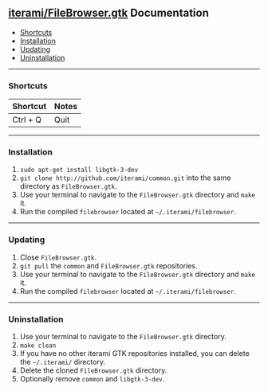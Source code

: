 [iterami/FileBrowser.gtk](https://github.com/iterami/FileBrowser.gtk) Documentation
-----------------------------------------------------------------------------------

* [Shortcuts](#shortcuts)
* [Installation](#installation)
* [Updating](#updating)
* [Uninstallation](#uninstallation)

---

### Shortcuts

Shortcut         | Notes
-----------------|------
Ctrl + Q         | Quit

---

### Installation

1. `sudo apt-get install libgtk-3-dev`
2. `git clone http://github.com/iterami/common.git` into the same directory as `FileBrowser.gtk`.
3. Use your terminal to navigate to the `FileBrowser.gtk` directory and `make` it.
4. Run the compiled `filebrowser` located at `~/.iterami/filebrowser`.

---

### Updating

1. Close `FileBrowser.gtk`.
2. `git pull` the `common` and `FileBrowser.gtk` repositories.
3. Use your terminal to navigate to the `FileBrowser.gtk` directory and `make` it.
4. Run the compiled `filebrowser` located at `~/.iterami/filebrowser`.

---

### Uninstallation

1. Use your terminal to navigate to the `FileBrowser.gtk` directory.
2. `make clean`
3. If you have no other iterami GTK repositories installed, you can delete the `~/.iterami/` directory.
4. Delete the cloned `FileBrowser.gtk` directory.
5. Optionally remove `common` and `libgtk-3-dev`.
